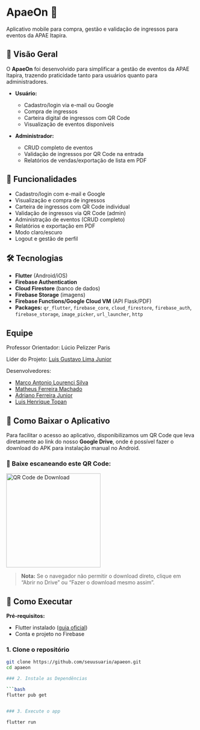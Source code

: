 # ApaeOn 🎫

Aplicativo mobile para compra, gestão e validação de ingressos para eventos da APAE Itapira.

## 📱 Visão Geral

O **ApaeOn** foi desenvolvido para simplificar a gestão de eventos da APAE Itapira, trazendo praticidade tanto para usuários quanto para administradores.

- **Usuário:**  
  - Cadastro/login via e-mail ou Google  
  - Compra de ingressos  
  - Carteira digital de ingressos com QR Code  
  - Visualização de eventos disponíveis  

- **Administrador:**  
  - CRUD completo de eventos  
  - Validação de ingressos por QR Code na entrada  
  - Relatórios de vendas/exportação de lista em PDF  

## 🚀 Funcionalidades

- Cadastro/login com e-mail e Google  
- Visualização e compra de ingressos  
- Carteira de ingressos com QR Code individual  
- Validação de ingressos via QR Code (admin)  
- Administração de eventos (CRUD completo)  
- Relatórios e exportação em PDF  
- Modo claro/escuro  
- Logout e gestão de perfil  

## 🛠️ Tecnologias

- **Flutter** (Android/iOS)  
- **Firebase Authentication**  
- **Cloud Firestore** (banco de dados)  
- **Firebase Storage** (imagens)  
- **Firebase Functions/Google Cloud VM** (API Flask/PDF)  
- **Packages:** `qr_flutter`, `firebase_core`, `cloud_firestore`, `firebase_auth`, `firebase_storage`, `image_picker`, `url_launcher`, `http`  

## **Equipe**
Professor Orientador: Lúcio Pelizzer Paris

Líder do Projeto: [Luis Gustavo Lima Junior](https://github.com/LuisGlima)

Desenvolvedores: 
- [Marco Antonio Lourenci Silva](https://github.com/marcolaoff)
- [Matheus Ferreira Machado](https://github.com/speeky00)
- [Adriano Ferreira Junior](https://github.com/AdrianoJr07)
- [Luis Henrique Topan](https://github.com/lui0908)

## 📲 Como Baixar o Aplicativo

Para facilitar o acesso ao aplicativo, disponibilizamos um QR Code que leva diretamente ao link do nosso **Google Drive**, onde é possível fazer o download do APK para instalação manual no Android.

### 🔗 Baixe escaneando este QR Code:

<img src="assets/qr_code_drive.PNG" alt="QR Code de Download" width="250"/>

> **Nota:** Se o navegador não permitir o download direto, clique em “Abrir no Drive” ou “Fazer o download mesmo assim”.

## 📲 Como Executar

**Pré-requisitos:**  
- Flutter instalado ([guia oficial](https://docs.flutter.dev/get-started/install))
- Conta e projeto no Firebase

### 1. Clone o repositório

```bash
git clone https://github.com/seuusuario/apaeon.git
cd apaeon

### 2. Instale as Dependências

```bash
flutter pub get


### 3. Execute o app

flutter run


